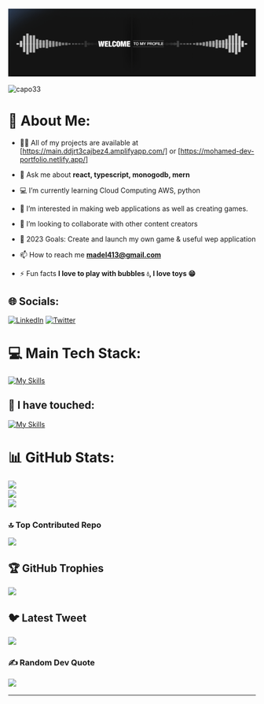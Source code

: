 ![alt text](./welcomebunner.gif)

<p align="left"> <img src="https://komarev.com/ghpvc/?username=capo33&label=Profile%20views&color=0e75b6&style=flat" alt="capo33" /> </p>

# 💫 About Me:

- 👨‍💻 All of my projects are available at
  [https://main.ddjrt3cajbez4.amplifyapp.com/] or [https://mohamed-dev-portfolio.netlify.app/]

- 💬 Ask me about **react, typescript, monogodb, mern**

- 💻 I’m currently learning Cloud Computing AWS, python

- 👀 I’m interested in making web applications as well as creating games.

- 👯 I’m looking to collaborate with other content creators

- 🥅 2023 Goals: Create and launch my own game & useful wep application

- 📫 How to reach me **madel413@gmail.com**

- ⚡ Fun facts **I love to play with bubbles 💧, I love toys 😁**

## 🌐 Socials:

[![LinkedIn](https://img.shields.io/badge/LinkedIn-%230077B5.svg?logo=linkedin&logoColor=white)](https://linkedin.com/in/https://www.linkedin.com/in/mohamed-capo/) [![Twitter](https://img.shields.io/badge/Twitter-%231DA1F2.svg?logo=Twitter&logoColor=white)](https://twitter.com/https://twitter.com/Mohamed33727072)

<!-- # 💻 Tech Stack: -->
<!-- ![HTML5](https://img.shields.io/badge/html5-%23E34F26.svg?style=flat-square&logo=html5&logoColor=white) ![CSS3](https://img.shields.io/badge/css3-%231572B6.svg?style=flat-square&logo=css3&logoColor=white) ![SASS](https://img.shields.io/badge/SASS-hotpink.svg?style=flat-square&logo=SASS&logoColor=white) ![TailwindCSS](https://img.shields.io/badge/tailwindcss-%2338B2AC.svg?style=flat-square&logo=tailwind-css&logoColor=white) ![Bootstrap](https://img.shields.io/badge/bootstrap-%23563D7C.svg?style=flat-square&logo=bootstrap&logoColor=white) ![MaterialUI](https://img.shields.io/badge/materialui-%23563D7C.svg?style=flat-square&logo=materialui&logoColor=blue) ![C#](https://img.shields.io/badge/c%23-%23239120.svg?style=flat-square&logo=c-sharp&logoColor=white)  ![GraphQL](https://img.shields.io/badge/-GraphQL-E10098?style=flat-square&logo=graphql&logoColor=white) ![JavaScript](https://img.shields.io/badge/javascript-%23323330.svg?style=flat-square&logo=javascript&logoColor=%23F7DF1E) ![Python](https://img.shields.io/badge/python-3670A0?style=flat-square&logo=python&logoColor=ffdd54) ![TypeScript](https://img.shields.io/badge/typescript-%23007ACC.svg?style=flat-square&logo=typescript&logoColor=white) ![AWS](https://img.shields.io/badge/AWS-%23FF9900.svg?style=flat-square&logo=amazon-aws&logoColor=white) ![Netlify](https://img.shields.io/badge/netlify-%23000000.svg?style=flat-square&logo=netlify&logoColor=#00C7B7) ![Vercel](https://img.shields.io/badge/vercel-%23000000.svg?style=flat-square&logo=vercel&logoColor=white) ![Angular](https://img.shields.io/badge/angular-%23DD0031.svg?style=flat-square&logo=angular&logoColor=white) ![Express.js](https://img.shields.io/badge/express.js-%23404d59.svg?style=flat-square&logo=express&logoColor=%2361DAFB) ![FastAPI](https://img.shields.io/badge/FastAPI-005571?style=flat-square&logo=fastapi) ![MUI](https://img.shields.io/badge/MUI-%230081CB.svg?style=flat-square&logo=material-ui&logoColor=white) ![JWT](https://img.shields.io/badge/JWT-black?style=flat-square&logo=JSON%20web%20tokens) ![Insomnia](https://img.shields.io/badge/Insomnia-black?style=flat-square&logo=insomnia&logoColor=5849BE) ![Prisma](https://img.shields.io/badge/Prisma-3982CE?style=flat-square&logo=Prisma&logoColor=white) ![NPM](https://img.shields.io/badge/NPM-%23000000.svg?style=flat-square&logo=npm&logoColor=white) ![NodeJS](https://img.shields.io/badge/node.js-6DA55F?style=flat-square&logo=node.js&logoColor=white) ![Redux](https://img.shields.io/badge/redux-%23593d88.svg?style=flat-square&logo=redux&logoColor=white) ![React Router](https://img.shields.io/badge/React_Router-CA4245?style=flat-square&logo=react-router&logoColor=white) ![React](https://img.shields.io/badge/react-%2320232a.svg?style=flat-square&logo=react&logoColor=%2361DAFB) ![UNITY](https://img.shields.io/badge/Unity-%2320232a.svg?style=flat-square&logo=unity&logoColor=white) ![Type-graphql](https://img.shields.io/badge/-TypeGraphQL-%23C04392?style=flat-square) ![Yarn](https://img.shields.io/badge/yarn-%232C8EBB.svg?style=flat-square&logo=yarn&logoColor=white) ![MongoDB](https://img.shields.io/badge/MongoDB-%234ea94b.svg?style=flat-square&logo=mongodb&logoColor=white) ![Postgres](https://img.shields.io/badge/postgres-%23316192.svg?style=flat-square&logo=postgresql&logoColor=white) ![Postman](https://img.shields.io/badge/Postman-FF6C37?style=flat-square&logo=postman&logoColor=white) ![Docker](https://img.shields.io/badge/docker-%230db7ed.svg?style=flat-square&logo=docker&logoColor=white) -->

# 💻 Main Tech Stack:
[![My Skills](https://skillicons.dev/icons?i=html,css,sass,bootstrap,tailwind,materialui,js,ts,react,redux,docker,nodejs,visualstudio,prisma,express,mongodb,postgresql,graphql,postman,netlify,aws,git,github,githubactions,cs,unity)](https://skillicons.dev)

## 👀 I have touched:
[![My Skills](https://skillicons.dev/icons?i=next,angular,nuxt,golang,python)](https://skillicons.dev)

# 📊 GitHub Stats:

![](https://github-readme-stats.vercel.app/api?username=capo33&theme=dark&hide_border=false&include_all_commits=false&count_private=false)<br/>
![](https://github-readme-streak-stats.herokuapp.com/?user=capo33&theme=dark&hide_border=false)<br/>
![](https://github-readme-stats.vercel.app/api/top-langs/?username=capo33&theme=dark&hide_border=false&include_all_commits=false&count_private=false&layout=compact)

### 🔝 Top Contributed Repo

![](https://github-contributor-stats.vercel.app/api?username=capo33&limit=5&theme=nord&combine_all_yearly_contributions=true)

## 🏆 GitHub Trophies

![](https://github-profile-trophy.vercel.app/?username=capo33&theme=onedark&no-frame=false&no-bg=true&margin-w=4)

## 🐦 Latest Tweet

[![](https://gtce.itsvg.in/api?username=https://twitter.com/Mohamed33727072)](https://github.com/VishwaGauravIn/github-twitter-card-embed)

### ✍️ Random Dev Quote

![](https://quotes-github-readme.vercel.app/api?type=horizontal&theme=dark)


---
